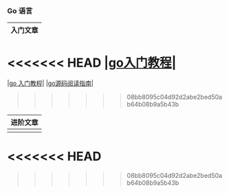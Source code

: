 ### Go 语言
|入门文章|
|---|
<<<<<<< HEAD
|[go入门教程](https://github.com/lubanproj/go_read/blob/master/go-start.md)|
=======
|[go 入门教程](https://github.com/lubanproj/go_read/blob/master/go-start.md)|
|[go源码阅读指南](https://github.com/lubanproj/go_read/blob/master/go源码阅读指南.md)|
>>>>>>> 08bb8095c04d92d2abe2bed50ab64b08b9a5b43b

|进阶文章|
|---|
||
<<<<<<< HEAD
=======

>>>>>>> 08bb8095c04d92d2abe2bed50ab64b08b9a5b43b
